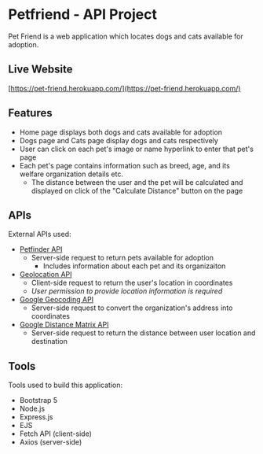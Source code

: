 # Petfriend - API Project

Pet Friend is a web application which locates dogs and cats available for adoption.

## Live Website
[https://pet-friend.herokuapp.com/](https://pet-friend.herokuapp.com/)

## Features
- Home page displays both dogs and cats available for adoption
- Dogs page and Cats page display dogs and cats respectively
- User can click on each pet's image or name hyperlink to enter that pet's page
- Each pet's page contains information such as breed, age, and its welfare organization details etc.
  - The distance between the user and the pet will be calculated and displayed on click of the "Calculate Distance" button on the page

## APIs
External APIs used:
- [Petfinder API](https://www.petfinder.com/developers/v2/docs/) 
  - Server-side request to return pets available for adoption
    - Includes information about each pet and its organizaiton
- [Geolocation API](https://developer.mozilla.org/en-US/docs/Web/API/Geolocation_API) 
  - Client-side request to return the user's location in coordinates
  - *User permission to provide location information is required*
- [Google Geocoding API](https://developers.google.com/maps/documentation/geocoding) 
  - Server-side request to convert the organization's address into coordinates
- [Google Distance Matrix API](https://developers.google.com/maps/documentation/distance-matrix) 
  - Server-side request to return the distance between user location and destination

## Tools
Tools used to build this application:
- Bootstrap 5
- Node.js
- Express.js
- EJS
- Fetch API (client-side)
- Axios (server-side)
